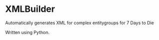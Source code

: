 # XMLBuilder
Automatically generates XML for complex entitygroups for 7 Days to Die

Written using Python.
